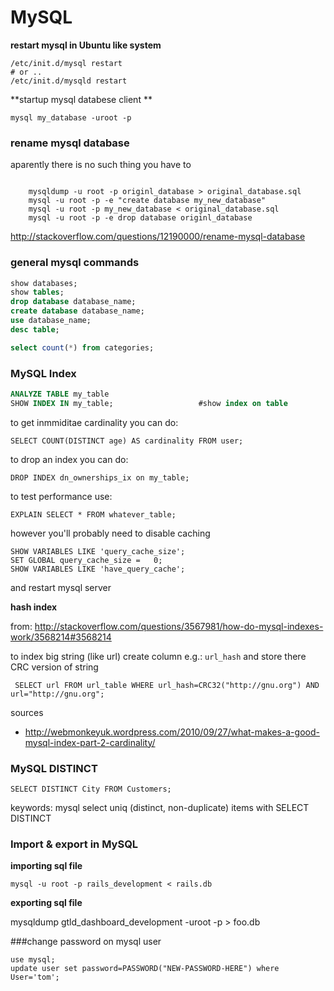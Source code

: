# MySQL


**restart mysql in Ubuntu like system**

    /etc/init.d/mysql restart
    # or ..
    /etc/init.d/mysqld restart

**startup  mysql databese client **
```
mysql my_database -uroot -p

```


### rename mysql database

aparently there is no such thing you have to 

```

    mysqldump -u root -p originl_database > original_database.sql
    mysql -u root -p -e "create database my_new_database"
    mysql -u root -p my_new_database < original_database.sql
    mysql -u root -p -e drop database originl_database
```

http://stackoverflow.com/questions/12190000/rename-mysql-database
   
### general mysql commands 

~~~sql
show databases;
show tables;
drop database database_name;
create database database_name;
use database_name;
desc table;

select count(*) from categories;
~~~

### MySQL Index

```sql
ANALYZE TABLE my_table
SHOW INDEX IN my_table;                   #show index on table
```

to get inmmiditae cardinality you can do:

```
SELECT COUNT(DISTINCT age) AS cardinality FROM user;
```

to drop an index you can do:

```
DROP INDEX dn_ownerships_ix on my_table;
```


to test performance use:
  
    EXPLAIN SELECT * FROM whatever_table;

however you'll probably need to disable caching 

    SHOW VARIABLES LIKE 'query_cache_size';
    SET GLOBAL query_cache_size =   0;
    SHOW VARIABLES LIKE 'have_query_cache';
    
and restart mysql server

**hash index**

from: http://stackoverflow.com/questions/3567981/how-do-mysql-indexes-work/3568214#3568214

to index big string (like url) create column e.g.: `url_hash` and store there CRC version of string 

     SELECT url FROM url_table WHERE url_hash=CRC32("http://gnu.org") AND url="http://gnu.org";

sources 

*  http://webmonkeyuk.wordpress.com/2010/09/27/what-makes-a-good-mysql-index-part-2-cardinality/

### MySQL DISTINCT 


    SELECT DISTINCT City FROM Customers; 
    
    
keywords: mysql select uniq (distinct, non-duplicate) items with SELECT DISTINCT


### Import & export in MySQL

**importing sql file**

    mysql -u root -p rails_development < rails.db 

**exporting sql file**

   mysqldump gtld_dashboard_development -uroot -p > foo.db



###change password on mysql user

    use mysql;
    update user set password=PASSWORD("NEW-PASSWORD-HERE") where User='tom';

